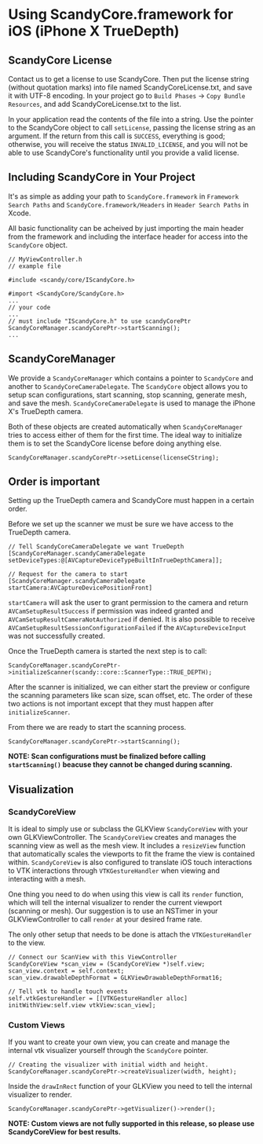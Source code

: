# Using ScandyCore.framework for iOS (iPhone X TrueDepth)
## ScandyCore License
Contact us to get a license to use ScandyCore. Then put the license string (without quotation marks) into file named ScandyCoreLicense.txt, and save it with UTF-8 encoding. In your project go to `Build Phases` -> `Copy Bundle Resources`, and add ScandyCoreLicense.txt to the list. 

In your application read the contents of the file into a string. Use the pointer to the ScandyCore object to call `setLicense`, passing the license string as an argument. If the return from this call is `SUCCESS`, everything is good; otherwise, you will receive the status `INVALID_LICENSE`, and you will not be able to use ScandyCore's functionality until you provide a valid license.

## Including ScandyCore in Your Project
It's as simple as adding your path to `ScandyCore.framework` in `Framework Search Paths` and `ScandyCore.framework/Headers` in `Header Search Paths` in Xcode. 

All basic functionality can be acheived by just importing the main header from the framework and including the interface header for access into the `ScandyCore` object.

```
// MyViewController.h
// example file

#include <scandy/core/IScandyCore.h>

#import <ScandyCore/ScandyCore.h>
...
// your code
...
// must include "IScandyCore.h" to use scandyCorePtr
ScandyCoreManager.scandyCorePtr->startScanning();
...
```

## ScandyCoreManager
We provide a `ScandyCoreManager` which contains a pointer to `ScandyCore` and another to `ScandyCoreCameraDelegate`. The `ScandyCore` object allows you to setup scan configurations, start scanning, stop scanning, generate mesh, and save the mesh. `ScandyCoreCameraDelegate` is used to manage the iPhone X's TrueDepth camera. 

Both of these objects are created automatically when `ScandyCoreManager` tries to access either of them for the first time. The ideal way to initialize them is to set the ScandyCore license before doing anything else.

```
ScandyCoreManager.scandyCorePtr->setLicense(licenseCString);
```

## Order is important
Setting up the TrueDepth camera and ScandyCore must happen in a certain order. 

Before we set up the scanner we must be sure we have access to the TrueDepth camera.

```
// Tell ScandyCoreCameraDelegate we want TrueDepth
[ScandyCoreManager.scandyCameraDelegate setDeviceTypes:@[AVCaptureDeviceTypeBuiltInTrueDepthCamera]];

// Request for the camera to start
[ScandyCoreManager.scandyCameraDelegate startCamera:AVCaptureDevicePositionFront]
```

`startCamera` will ask the user to grant permission to the camera and return `AVCamSetupResultSuccess` if permission was indeed granted and `AVCamSetupResultCameraNotAuthorized` if denied. It is also possible to receive `AVCamSetupResultSessionConfigurationFailed` if the `AVCaptureDeviceInput` was not successfully created.

Once the TrueDepth camera is started the next step is to call:

```
ScandyCoreManager.scandyCorePtr->initializeScanner(scandy::core::ScannerType::TRUE_DEPTH);
```

After the scanner is initialized, we can either start the preview or configure the scanning parameters like scan size, scan offset, etc. The order of these two actions is not important except that they must happen after `initializeScanner`.

From there we are ready to start the scanning process.

```
ScandyCoreManager.scandyCorePtr->startScanning();
```

**NOTE: Scan configurations must be finalized before calling `startScanning()` beacuse they cannot be changed during scanning.**  

## Visualization
### ScandyCoreView
It is ideal to simply use or subclass the GLKView `ScandyCoreView` with your own GLKViewController. The `ScandyCoreView` creates and manages the scanning view as well as the mesh view. It includes a `resizeView` function that automatically scales the viewports to fit the frame the view is contained within. `ScandyCoreView` is also configured to translate iOS touch interactions to VTK interactions through `VTKGestureHandler` when viewing and interacting with a mesh.

One thing you need to do when using this view is call its `render` function, which will tell the internal visualizer to render the current viewport (scanning or mesh). Our suggestion is to use an NSTimer in your GLKViewController to call `render` at your desired frame rate.

The only other setup that needs to be done is attach the `VTKGestureHandler` to the view.

```
// Connect our ScanView with this ViewController
ScandyCoreView *scan_view = (ScandyCoreView *)self.view;
scan_view.context = self.context;
scan_view.drawableDepthFormat = GLKViewDrawableDepthFormat16;
  
// Tell vtk to handle touch events
self.vtkGestureHandler = [[VTKGestureHandler alloc] initWithView:self.view vtkView:scan_view];
```
### Custom Views
If you want to create your own view, you can create and manage the internal vtk visualizer yourself through the `ScandyCore` pointer. 

```
// Creating the visualizer with initial width and height.  
ScandyCoreManager.scandyCorePtr->createVisualizer(width, height);
```

Inside the `drawInRect` function of your GLKView you need to tell the internal visualizer to render.

```
ScandyCoreManager.scandyCorePtr->getVisualizer()->render();
```

**NOTE: Custom views are not fully supported in this release, so please use ScandyCoreView for best results.**
